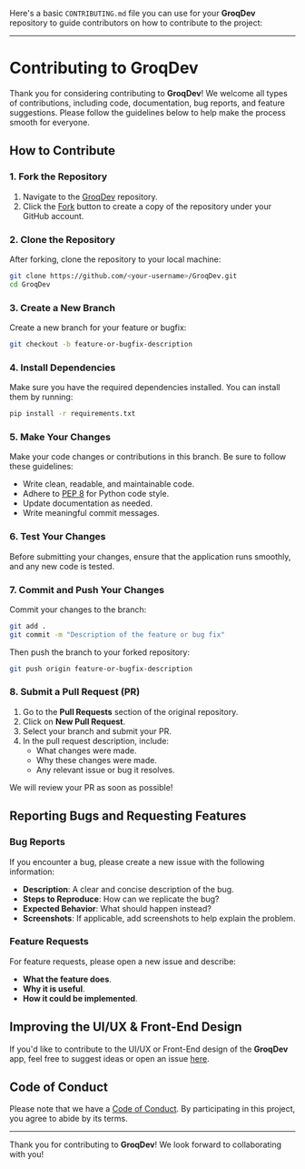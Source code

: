 Here's a basic `CONTRIBUTING.md` file you can use for your **GroqDev** repository to guide contributors on how to contribute to the project:

---

# Contributing to GroqDev

Thank you for considering contributing to **GroqDev**! We welcome all types of contributions, including code, documentation, bug reports, and feature suggestions. Please follow the guidelines below to help make the process smooth for everyone.

## How to Contribute

### 1. Fork the Repository
1. Navigate to the [GroqDev](https://github.com/yashksaini-coder/GroqDev) repository.
2. Click the [Fork](https://github.com/yashksaini-coder/GroqDev/fork) button to create a copy of the repository under your GitHub account.

### 2. Clone the Repository
After forking, clone the repository to your local machine:

```bash
git clone https://github.com/<your-username>/GroqDev.git
cd GroqDev
```

### 3. Create a New Branch
Create a new branch for your feature or bugfix:

```bash
git checkout -b feature-or-bugfix-description
```

### 4. Install Dependencies
Make sure you have the required dependencies installed. You can install them by running:

```bash
pip install -r requirements.txt
```

### 5. Make Your Changes
Make your code changes or contributions in this branch. Be sure to follow these guidelines:

- Write clean, readable, and maintainable code.
- Adhere to [PEP 8](https://www.python.org/dev/peps/pep-0008/) for Python code style.
- Update documentation as needed.
- Write meaningful commit messages.

### 6. Test Your Changes
Before submitting your changes, ensure that the application runs smoothly, and any new code is tested.

### 7. Commit and Push Your Changes
Commit your changes to the branch:

```bash
git add .
git commit -m "Description of the feature or bug fix"
```

Then push the branch to your forked repository:

```bash
git push origin feature-or-bugfix-description
```

### 8. Submit a Pull Request (PR)
1. Go to the **Pull Requests** section of the original repository.
2. Click on **New Pull Request**.
3. Select your branch and submit your PR.
4. In the pull request description, include:
   - What changes were made.
   - Why these changes were made.
   - Any relevant issue or bug it resolves.

We will review your PR as soon as possible!

## Reporting Bugs and Requesting Features

### Bug Reports
If you encounter a bug, please create a new issue with the following information:
- **Description**: A clear and concise description of the bug.
- **Steps to Reproduce**: How can we replicate the bug?
- **Expected Behavior**: What should happen instead?
- **Screenshots**: If applicable, add screenshots to help explain the problem.

### Feature Requests
For feature requests, please open a new issue and describe:
- **What the feature does**.
- **Why it is useful**.
- **How it could be implemented**.

## Improving the UI/UX & Front-End Design
If you'd like to contribute to the UI/UX or Front-End design of the **GroqDev** app, feel free to suggest ideas or open an issue [here](https://github.com/yashksaini-coder/GroqDev/issues/new).

## Code of Conduct
Please note that we have a [Code of Conduct](CODE_OF_CONDUCT.md). By participating in this project, you agree to abide by its terms.

---

Thank you for contributing to **GroqDev**! We look forward to collaborating with you!
